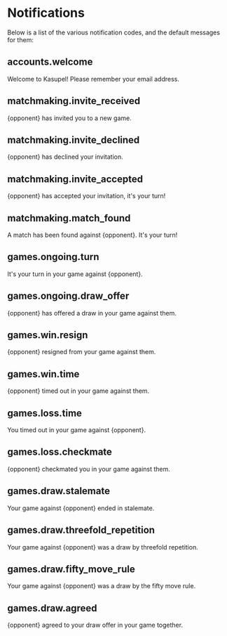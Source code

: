 # Notifications

Below is a list of the various notification codes, and the default messages for them:

## accounts.welcome

Welcome to Kasupel! Please remember your email address.

## matchmaking.invite_received

{opponent} has invited you to a new game.

## matchmaking.invite_declined

{opponent} has declined your invitation.

## matchmaking.invite_accepted

{opponent} has accepted your invitation, it's your turn!

## matchmaking.match_found

A match has been found against {opponent}. It's your turn!

## games.ongoing.turn

It's your turn in your game against {opponent}.

## games.ongoing.draw_offer

{opponent} has offered a draw in your game against them.

## games.win.resign

{opponent} resigned from your game against them.

## games.win.time

{opponent} timed out in your game against them.

## games.loss.time

You timed out in your game against {opponent}.

## games.loss.checkmate

{opponent} checkmated you in your game against them.

## games.draw.stalemate

Your game against {opponent} ended in stalemate.

## games.draw.threefold_repetition

Your game against {opponent} was a draw by threefold repetition.

## games.draw.fifty_move_rule

Your game against {opponent} was a draw by the fifty move rule.

## games.draw.agreed

{opponent} agreed to your draw offer in your game together.
